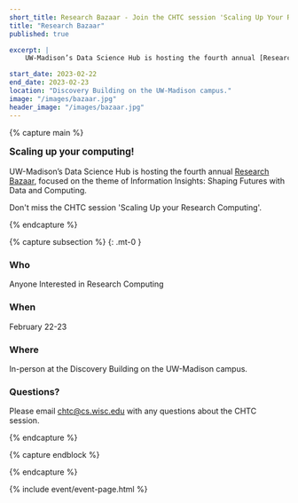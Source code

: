 ```yaml
---
short_title: Research Bazaar - Join the CHTC session 'Scaling Up Your Research Computing'
title: "Research Bazaar"
published: true

excerpt: |
    UW-Madison’s Data Science Hub is hosting the fourth annual [Research Bazaar](https://datascience.wisc.edu/data-science-research-bazaar/), focused on the theme of Information Insights: Shaping Futures with Data and Computing. Don't miss the CHTC session 'Scaling Up Your Research Computing'. 

start_date: 2023-02-22
end_date: 2023-02-23
location: "Discovery Building on the UW-Madison campus."
image: "/images/bazaar.jpg"
header_image: "/images/bazaar.jpg"
---
```


{% capture main %}

<p style="font-size: larger; font-weight: bold;">Scaling up your computing!</p>

UW-Madison’s Data Science Hub is hosting the fourth annual [Research Bazaar](https://datascience.wisc.edu/data-science-research-bazaar/), focused on the theme of Information Insights: Shaping Futures with Data and Computing. 

Don't miss the CHTC session 'Scaling Up your Research Computing'. 

{% endcapture %}


{% capture subsection %}
{: .mt-0 }
### Who

Anyone Interested in Research Computing 

### When

February 22-23

### Where

In-person at the Discovery Building on the UW-Madison campus.

### Questions?

Please email <chtc@cs.wisc.edu> with any questions about the CHTC session.

{% endcapture %}

{% capture endblock %}


{% endcapture %}

{% include event/event-page.html %}

